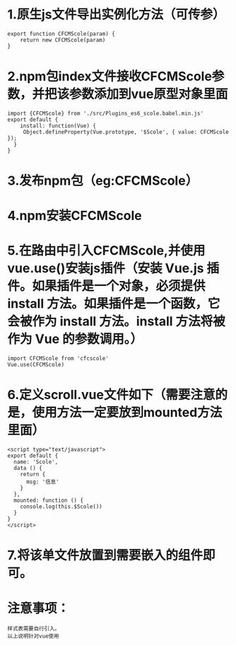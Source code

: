 # 1.原生js文件导出实例化方法（可传参）
	export function CFCMScole(param) {
		return new CFCMScole(param)
	}
# 2.npm包index文件接收CFCMScole参数，并把该参数添加到vue原型对象里面
	import {CFCMScole} from './src/Plugins_es6_scole.babel.min.js'
	export default {
	 	install: function(Vue) {
 		 Object.defineProperty(Vue.prototype, '$Scole', { value: CFCMScole });
	  }
	}
# 3.发布npm包（eg:CFCMScole）
# 4.npm安装CFCMScole
# 5.在路由中引入CFCMScole,并使用vue.use()安装js插件（安装 Vue.js 插件。如果插件是一个对象，必须提供 install 方法。如果插件是一个函数，它会被作为 install 方法。install 方法将被作为 Vue 的参数调用。）
	import CFCMScole from 'cfcscole'
	Vue.use(CFCMScole)
# 6.定义scroll.vue文件如下（需要注意的是，使用方法一定要放到mounted方法里面）
	
	<script type="text/javascript">
	export default {
	  name: 'Scole',
	  data () {
	    return {
	      msg: '信息'
	    }
	  },
	  mounted: function () {
	    console.log(this.$Scole())
	  }
	}
	</script>
# 7.将该单文件放置到需要嵌入的组件即可。
# 注意事项：
	样式表需要自行引入。
	以上说明针对vue使用